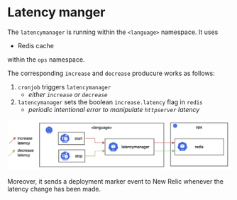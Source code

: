 # Latency manger

The `latencymanager` is running within the `<language>` namespace. It uses

- Redis cache

within the `ops` namespace.

The corresponding `increase` and `decrease` producure works as follows:

1. `cronjob` triggers `latencymanager`
   - _either `increase` or `decrease`_
2. `latencymanager` sets the boolean `increase.latency` flag in `redis`
   - _periodic intentional error to manipulate `httpserver` latency_

![workflow](/media/latencymanager_workflow.png)

Moreover, it sends a deployment marker event to New Relic whenever the latency change has been made.
